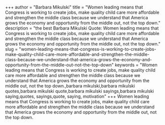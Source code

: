 +++
author = "Barbara Mikulski"
title = "Women leading means that Congress is working to create jobs, make quality child care more affordable and strengthen the middle class because we understand that America grows the economy and opportunity from the middle out, not the top down."
description = "the best Barbara Mikulski Quote: Women leading means that Congress is working to create jobs, make quality child care more affordable and strengthen the middle class because we understand that America grows the economy and opportunity from the middle out, not the top down."
slug = "women-leading-means-that-congress-is-working-to-create-jobs-make-quality-child-care-more-affordable-and-strengthen-the-middle-class-because-we-understand-that-america-grows-the-economy-and-opportunity-from-the-middle-out-not-the-top-down"
keywords = "Women leading means that Congress is working to create jobs, make quality child care more affordable and strengthen the middle class because we understand that America grows the economy and opportunity from the middle out, not the top down.,barbara mikulski,barbara mikulski quotes,barbara mikulski quote,barbara mikulski sayings,barbara mikulski saying,quotes, sayings,quote, saying, motivation"
+++
Women leading means that Congress is working to create jobs, make quality child care more affordable and strengthen the middle class because we understand that America grows the economy and opportunity from the middle out, not the top down.
